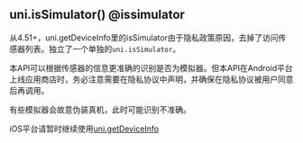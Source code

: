 ## uni.isSimulator() @issimulator

<!-- UTSAPIJSON.isSimulator.description -->

从4.51+，uni.getDeviceInfo里的isSimulator由于隐私政策原因，去掉了访问传感器列表。独立了一个单独的`uni.isSimulator`。

本API可以根据传感器的信息更准确的识别是否为模拟器。但本API在Android平台上线应用商店时，务必注意需要在隐私协议中声明，并确保在隐私协议被用户同意后再调用。

有些模拟器会故意伪装真机，此时可能识别不准确。

iOS平台请暂时继续使用[uni.getDeviceInfo](./get-device-info.md)

<!-- UTSAPIJSON.isSimulator.compatibility -->

<!-- UTSAPIJSON.isSimulator.param -->

<!-- UTSAPIJSON.isSimulator.returnValue -->

<!-- UTSAPIJSON.isSimulator.example -->

<!-- UTSAPIJSON.isSimulator.tutorial -->

<!-- UTSAPIJSON.isSimulator.example -->

<!-- UTSAPIJSON.general_type.name -->

<!-- UTSAPIJSON.general_type.param -->
